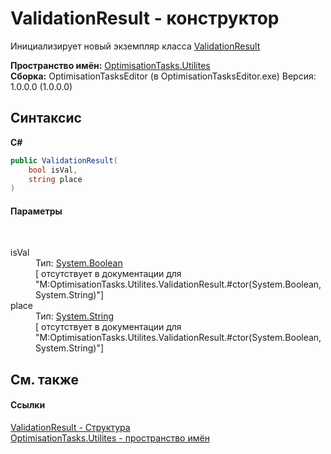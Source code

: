 # ValidationResult - конструктор
 

Инициализирует новый экземпляр класса <a href="T_OptimisationTasks_Utilites_ValidationResult">ValidationResult</a>

**Пространство имён:**&nbsp;<a href="N_OptimisationTasks_Utilites">OptimisationTasks.Utilites</a><br />**Сборка:**&nbsp;OptimisationTasksEditor (в OptimisationTasksEditor.exe) Версия: 1.0.0.0 (1.0.0.0)

## Синтаксис

**C#**<br />
``` C#
public ValidationResult(
	bool isVal,
	string place
)
```


#### Параметры
&nbsp;<dl><dt>isVal</dt><dd>Тип:&nbsp;<a href="http://msdn2.microsoft.com/ru-ru/library/a28wyd50" target="_blank">System.Boolean</a><br />\[<param name="isVal"/> отсутствует в документации для "M:OptimisationTasks.Utilites.ValidationResult.#ctor(System.Boolean,System.String)"\]</dd><dt>place</dt><dd>Тип:&nbsp;<a href="http://msdn2.microsoft.com/ru-ru/library/s1wwdcbf" target="_blank">System.String</a><br />\[<param name="place"/> отсутствует в документации для "M:OptimisationTasks.Utilites.ValidationResult.#ctor(System.Boolean,System.String)"\]</dd></dl>

## См. также


#### Ссылки
<a href="T_OptimisationTasks_Utilites_ValidationResult">ValidationResult - Структура</a><br /><a href="N_OptimisationTasks_Utilites">OptimisationTasks.Utilites - пространство имён</a><br />
